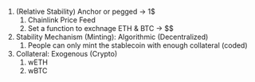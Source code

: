 1. (Relative Stability) Anchor or pegged -> 1$
   1. Chainlink Price Feed
   2. Set a function to exchnage ETH & BTC -> $$
2. Stability Mechanism (Minting): Algorithmic (Decentralized)
   1. People can only mint the stablecoin with enough collateral (coded)
3. Collateral: Exogenous (Crypto)
   1. wETH
   2. wBTC
